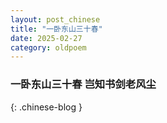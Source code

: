 ```yaml
---
layout: post_chinese
title: "一卧东山三十春"
date: 2025-02-27
category: oldpoem
---
```


### 一卧东山三十春 岂知书剑老风尘
{: .chinese-blog }
